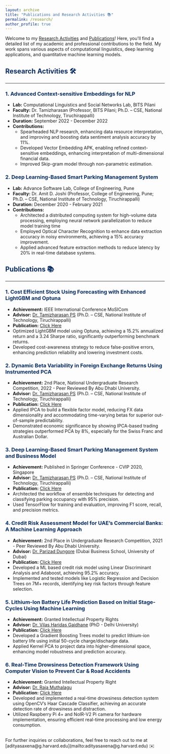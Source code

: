 ```yaml
---
layout: archive
title: "Publications and Research Activities 📚"
permalink: /research/
author_profile: true
---
```


Welcome to my [Research Activities](#researchactivities) and [Publications](#publications)! Here, you'll find a detailed list of my academic and professional contributions to the field. My work spans various aspects of computational linguistics, deep learning applications, and quantitative machine learning models. 

<a name="researchactivities"></a>

## <span style="color: #062C60;">Research Activities 🛠️</span>
---
### <span style="color: #062C60;">1. Advanced Context-sensitive Embeddings for NLP</span>
- **Lab:** Computational Linguistics and Social Networks Lab, BITS Pilani
- **Faculty:** Dr. Tamizharasan (Professor, BITS Pilani; Ph.D. – CSE, National Institute of Technology, Tiruchirappalli)
- **Duration:** September 2022 - December 2022
- **Contributions:**
  - Spearheaded NLP research, enhancing data resource interpretation, and improving and boosting data sentiment analysis accuracy by 11%.
  - Developed Vector Embedding APK, enabling refined context-sensitive embeddings, enhancing interpretation of multi-dimensional financial data.
  - Improved Skip-gram model through non-parametric estimation.

### <span style="color: #062C60;">2. Deep Learning-Based Smart Parking Management System</span>
- **Lab:** Advance Software Lab, College of Engineering, Pune
- **Faculty:** Dr. Amit D. Joshi (Professor, College of Engineering, Pune; Ph.D. – CSE, National Institute of Technology, Tiruchirappalli)
- **Duration:** December 2020 - February 2021
- **Contributions:**
  - Architected a distributed computing system for high-volume data processing, employing neural network parallelization to reduce model training time
  - Employed Optical Character Recognition to enhance data extraction accuracy in noisy environments, achieving a 15% accuracy improvement.
  - Applied advanced feature extraction methods to reduce latency by 20% in real-time database systems.
    
<a name="publications"></a>

## <span style="color: #062C60;">Publications 📚</span>
---
### <span style="color: #062C60;">1. Cost Efficient Stock Using Forecasting with Enhanced LightGBM and Optuna</span>
- **Achievement:** IEEE International Conference MoSICom
- **Advisor:** [Dr. Tamizharasan PS](https://universe.bits-pilani.ac.in/dubai/tamizharasan/Profile) (Ph.D. – CSE, National Institute of Technology, Tiruchirappalli)
- **Publication:** [Click Here](https://aditya-saxena-7.github.io/files/Research/Cost_Efficient_Stock_Forecasting_with_Enhanced_LightGBM.pdf)
- Optimized LightGBM model using Optuna, achieving a 15.2% annualized return and a 3.24 Sharpe ratio, significantly outperforming benchmark returns.
- Developed cost-awareness strategy to reduce false-positive errors, enhancing prediction reliability and lowering investment costs.

### <span style="color: #062C60;">2. Dynamic Beta Variability in Foreign Exchange Returns Using Instrumented PCA</span>
- **Achievement:** 2nd Place, National Undergraduate Research Competition, 2022 - Peer Reviewed By Abu Dhabi University.
- **Advisor:** [Dr. Tamizharasan PS](https://universe.bits-pilani.ac.in/dubai/tamizharasan/Profile) (Ph.D. – CSE, National Institute of Technology, Tiruchirappalli)
- **Publication:** [Click Here](https://aditya-saxena-7.github.io/files/Research/Dynamic_Beta_Variability_in_Foreign_Exchange_Returns_Using_Instrumented_PCA.pdf)
- Applied IPCA to build a flexible factor model, reducing FX data dimensionality and accommodating time-varying betas for superior out-of-sample predictability.
- Demonstrated economic significance by showing IPCA-based trading strategies outperformed PCA by 8%, especially for the Swiss Franc and Australian Dollar.

### <span style="color: #062C60;">3. Deep Learning-Based Smart Parking Management System and Business Model</span>
- **Achievement:** Published in Springer Conference - CVIP 2020, Singapore
- **Advisor:** [Dr. Tamizharasan PS](https://universe.bits-pilani.ac.in/dubai/tamizharasan/Profile) (Ph.D. – CSE, National Institute of Technology, Tiruchirappalli)
- **Publication:** [Click Here](https://link.springer.com/chapter/10.1007/978-981-16-1103-2_11)
- Architected the workflow of ensemble techniques for detecting and classifying parking occupancy with 95% precision.
- Used TensorFlow for training and evaluation, improving F1 score, recall, and precision metrics.

### <span style="color: #062C60;">4. Credit Risk Assessment Model for UAE’s Commercial Banks: A Machine Learning Approach</span>
- **Achievement:** 2nd Place in Undergraduate Research Competition, 2021 - Peer Reviewed By Abu Dhabi University.
- **Advisor:** [Dr. Parizad Dungore](https://ud.ac.ae/ud_members/dr-parizad-dungore/) (Dubai Business School, University of Dubai)
- **Publication:** [Click Here](https://aditya-saxena-7.github.io/files/Research/Credit_Risk_Assessment_Model_for_UAEs_Commercial_Banks.pd)
- Developed a ML based credit risk model using Linear Discriminant Analysis and Adaboost, achieving 95.2% accuracy.
- Implemented and tested models like Logistic Regression and Decision Trees on 7M+ records, identifying key risk factors through feature selection.

### <span style="color: #062C60;">5. Lithium-Ion Battery Life Prediction Based on Initial Stage-Cycles Using Machine Learning</span>
- **Achievement:** Granted Intellectual Property Rights
- **Advisor:** [Dr. Vilas Haridas Gaidhane](https://universe.bits-pilani.ac.in/dubai/vhgaidhane/Profile) (PhD - Delhi University)
- **Publication:** [Click Here](https://aditya-saxena-7.github.io/files/Research/Lithium-Ion%20Battery%20Life%20Prediction%20Based%20on%20Initial%20Stage-Cycles%20Using%20%20Machine%20Learning.pdf)
- Developed a Gradient Boosting Trees model to predict lithium-ion battery life using initial 50-cycle charge/discharge data.
- Applied Kernel PCA to project data into higher-dimensional space, enhancing model robustness and prediction accuracy.

### <span style="color: #062C60;">6. Real-Time Drowsiness Detection Framework Using Computer Vision to Prevent Car & Road Accidents</span>
- **Achievement:** Granted Intellectual Property Right
- **Advisor:** [Dr. Raja Muthalagu](https://universe.bits-pilani.ac.in/dubai/raja/profile)
- **Publication:** [Click Here](https://aditya-saxena-7.github.io/files/Real-Time%20Drowsiness%20Detection%20Using%20Computer%20Vision%20and%20Raspberry%20Pi%20to%20Prevent%20Car%20%26%20Road%20Accidents%20.pdf)
- Developed and implemented a real-time drowsiness detection system using OpenCV’s Haar Cascade Classifier, achieving an accurate detection rate of drowsiness and distraction.
- Utilized Raspberry Pi 4+ and NoIR-V2 Pi camera for hardware implementation, ensuring efficient real-time processing and low energy consumption.

<br>
For further inquiries or collaborations, feel free to reach out to me at [adityasaxena@g.harvard.edu](mailto:adityasaxena@g.harvard.edu) ✉️

